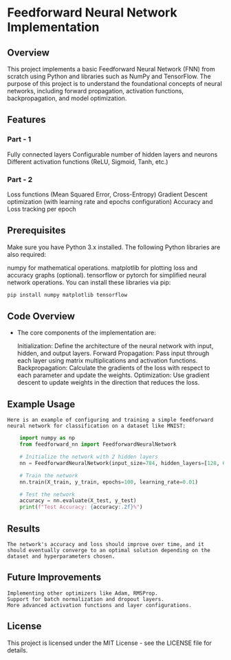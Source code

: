 # Feedforward Neural Network Implementation

## Overview

This project implements a basic Feedforward Neural Network (FNN) from scratch using Python and libraries such as NumPy and TensorFlow. The purpose of this project is to understand the foundational concepts of neural networks, including forward propagation, activation functions, backpropagation, and model optimization.

## Features

### Part - 1
Fully connected layers
Configurable number of hidden layers and neurons
Different activation functions (ReLU, Sigmoid, Tanh, etc.)

### Part - 2
Loss functions (Mean Squared Error, Cross-Entropy)
Gradient Descent optimization (with learning rate and epochs configuration)
Accuracy and Loss tracking per epoch

## Prerequisites
Make sure you have Python 3.x installed. The following Python libraries are also required:

numpy for mathematical operations.
matplotlib for plotting loss and accuracy graphs (optional).
tensorflow or pytorch for simplified neural network operations.
You can install these libraries via pip:

```python
pip install numpy matplotlib tensorflow
```

## Code Overview

* The core components of the implementation are:

    Initialization: Define the architecture of the neural network with input, hidden, and output layers.
    Forward Propagation: Pass input through each layer using matrix multiplications and activation functions.
    Backpropagation: Calculate the gradients of the loss with respect to each parameter and update the weights.
    Optimization: Use gradient descent to update weights in the direction that reduces the loss.

## Example Usage

    Here is an example of configuring and training a simple feedforward neural network for classification on a dataset like MNIST:
``` python
    import numpy as np
    from feedforward_nn import FeedforwardNeuralNetwork

    # Initialize the network with 2 hidden layers
    nn = FeedforwardNeuralNetwork(input_size=784, hidden_layers=[128, 64], output_size=10)

    # Train the network
    nn.train(X_train, y_train, epochs=100, learning_rate=0.01)

    # Test the network
    accuracy = nn.evaluate(X_test, y_test)
    print(f"Test Accuracy: {accuracy:.2f}%")
```
## Results

    The network's accuracy and loss should improve over time, and it should eventually converge to an optimal solution depending on the dataset and hyperparameters chosen.

## Future Improvements

    Implementing other optimizers like Adam, RMSProp.
    Support for batch normalization and dropout layers.
    More advanced activation functions and layer configurations.

## License

This project is licensed under the MIT License - see the LICENSE file for details.